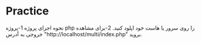# Practice
نحوه اجرای پروژه
1-پروژه php را روی سرور یا هاست خود اپلود کنید.
2-برای مشاهده خروجی به آدرس "http://localhost/multi/index.php" بروید.
